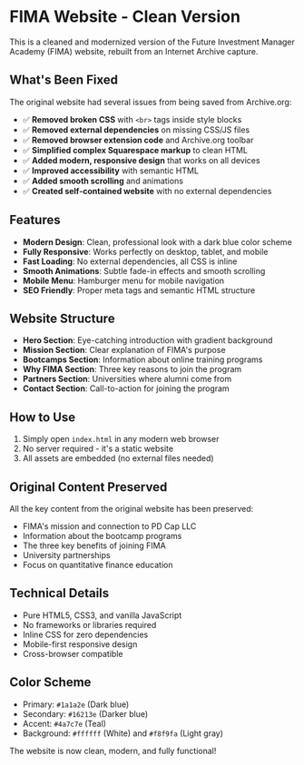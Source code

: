 # FIMA Website - Clean Version

This is a cleaned and modernized version of the Future Investment Manager Academy (FIMA) website, rebuilt from an Internet Archive capture.

## What's Been Fixed

The original website had several issues from being saved from Archive.org:
- ✅ **Removed broken CSS** with `<br>` tags inside style blocks
- ✅ **Removed external dependencies** on missing CSS/JS files
- ✅ **Removed browser extension code** and Archive.org toolbar
- ✅ **Simplified complex Squarespace markup** to clean HTML
- ✅ **Added modern, responsive design** that works on all devices
- ✅ **Improved accessibility** with semantic HTML
- ✅ **Added smooth scrolling** and animations
- ✅ **Created self-contained website** with no external dependencies

## Features

- **Modern Design**: Clean, professional look with a dark blue color scheme
- **Fully Responsive**: Works perfectly on desktop, tablet, and mobile
- **Fast Loading**: No external dependencies, all CSS is inline
- **Smooth Animations**: Subtle fade-in effects and smooth scrolling
- **Mobile Menu**: Hamburger menu for mobile navigation
- **SEO Friendly**: Proper meta tags and semantic HTML structure

## Website Structure

- **Hero Section**: Eye-catching introduction with gradient background
- **Mission Section**: Clear explanation of FIMA's purpose
- **Bootcamps Section**: Information about online training programs
- **Why FIMA Section**: Three key reasons to join the program
- **Partners Section**: Universities where alumni come from
- **Contact Section**: Call-to-action for joining the program

## How to Use

1. Simply open `index.html` in any modern web browser
2. No server required - it's a static website
3. All assets are embedded (no external files needed)

## Original Content Preserved

All the key content from the original website has been preserved:
- FIMA's mission and connection to PD Cap LLC
- Information about the bootcamp programs
- The three key benefits of joining FIMA
- University partnerships
- Focus on quantitative finance education

## Technical Details

- Pure HTML5, CSS3, and vanilla JavaScript
- No frameworks or libraries required
- Inline CSS for zero dependencies
- Mobile-first responsive design
- Cross-browser compatible

## Color Scheme

- Primary: `#1a1a2e` (Dark blue)
- Secondary: `#16213e` (Darker blue)
- Accent: `#4a7c7e` (Teal)
- Background: `#ffffff` (White) and `#f8f9fa` (Light gray)

The website is now clean, modern, and fully functional!